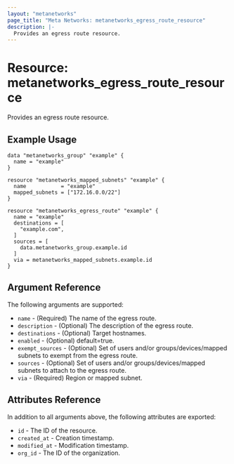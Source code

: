 ```yaml
---
layout: "metanetworks"
page_title: "Meta Networks: metanetworks_egress_route_resource"
description: |-
  Provides an egress route resource.
---
```


# Resource: metanetworks_egress_route_resource

Provides an egress route resource.

## Example Usage

```hcl
data "metanetworks_group" "example" {
  name = "example"
}

resource "metanetworks_mapped_subnets" "example" {
  name           = "example"
  mapped_subnets = ["172.16.0.0/22"]
}

resource "metanetworks_egress_route" "example" {
  name = "example"
  destinations = [
    "example.com",
  ]
  sources = [
    data.metanetworks_group.example.id
  ]
  via = metanetworks_mapped_subnets.example.id
}
```

## Argument Reference

The following arguments are supported:

* `name` - (Required) The name of the egress route.
* `description` - (Optional) The description of the egress route.
* `destinations` - (Optional) Target hostnames.
* `enabled` - (Optional) default=true.
* `exempt_sources` - (Optional) Set of users and/or groups/devices/mapped subnets to exempt from the egress route.
* `sources` - (Optional) Set of users and/or groups/devices/mapped subnets to attach to the egress route.
* `via` - (Required) Region or mapped subnet.

## Attributes Reference

In addition to all arguments above, the following attributes are exported:

* `id` - The ID of the resource.
* `created_at` - Creation timestamp.
* `modified_at` - Modification timestamp.
* `org_id` - The ID of the organization.
